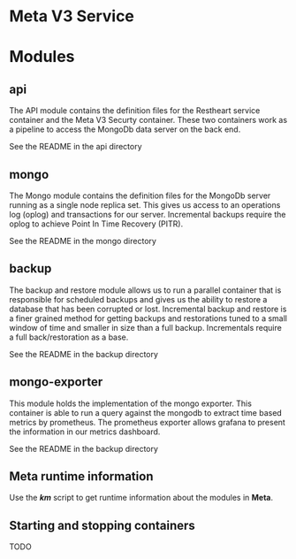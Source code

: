 # Meta V3 Service

# Modules
## api
The API module contains the definition files for the Restheart service container and the Meta V3 Securty container. These two containers work as a pipeline to access the MongoDb data server on the back end.

See the README in the api directory

## mongo
The Mongo module contains the definition files for the MongoDb server running as a single node replica set. This gives us access to an operations log (oplog) and transactions for our server. Incremental backups require the oplog to achieve Point In Time Recovery (PITR).

See the README in the mongo directory

## backup
The backup and restore module allows us to run a parallel container that is responsible for scheduled backups and gives us the ability to restore a database that has been corrupted or lost. Incremental backup and restore is a finer grained method for getting backups and restorations tuned to a small window of time and smaller in size than a full backup. Incrementals require a full back/restoration as a base.

See the README in the backup directory

## mongo-exporter
This module holds the implementation of the mongo exporter. This container is able to run a query against the mongodb to extract time based metrics by prometheus. The prometheus exporter allows grafana to present the information in our metrics dashboard.

See the README in the backup directory

## Meta runtime information
Use the _**km**_ script to get runtime information about the modules in **Meta**.

## Starting and stopping containers
TODO

